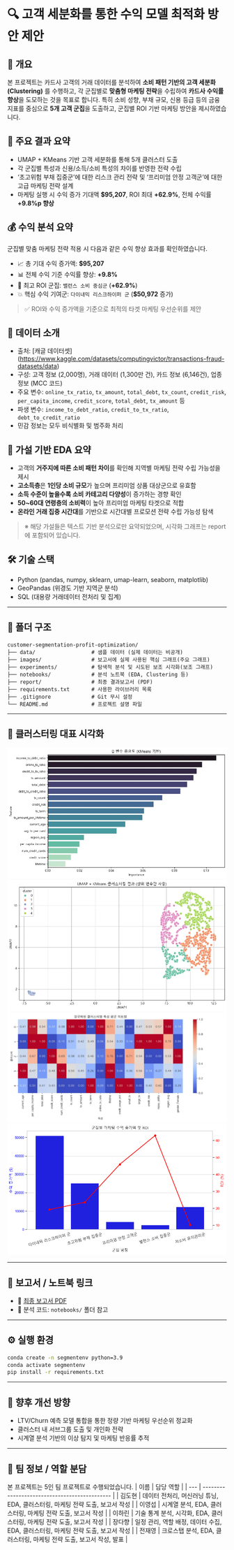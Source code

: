 # 🔍 고객 세분화를 통한 수익 모델 최적화 방안 제안

## 📝 개요  
본 프로젝트는 카드사 고객의 거래 데이터를 분석하여 **소비 패턴 기반의 고객 세분화(Clustering)** 를 수행하고, 각 군집별로 **맞춤형 마케팅 전략**을 수립하여 **카드사 수익률 향상**을 도모하는 것을 목표로 합니다. 특히 소비 성향, 부채 규모, 신용 등급 등의 금융 지표를 중심으로 **5개 고객 군집**을 도출하고, 군집별 ROI 기반 마케팅 방안을 제시하였습니다.

## 📌 주요 결과 요약  
- UMAP + KMeans 기반 고객 세분화를 통해 5개 클러스터 도출  
- 각 군집별 특성과 신용/소득/소비 특성의 차이를 반영한 전략 수립  
- ‘초고위험 부채 집중군’에 대한 리스크 관리 전략 및 ‘프리미엄 안정 고객군’에 대한 고급 마케팅 전략 설계  
- 마케팅 실행 시 수익 증가 기대액 **$95,207**, ROI 최대 **+62.9%**, 전체 수익률 **+9.8%p 향상**

## 💰 수익 분석 요약

군집별 맞춤 마케팅 전략 적용 시 다음과 같은 수익 향상 효과를 확인하였습니다.

- 📈 총 기대 수익 증가액: **$95,207**
- 📊 전체 수익 기준 수익률 향상: **+9.8%**
- 💸 최고 ROI 군집: `밸런스 소비 중심군` (**+62.9%**)
- 💥 핵심 수익 기여군: `다이내믹 리스크하이퍼 군` (**$50,972** 증가)

> ✅ ROI와 수익 증가액을 기준으로 최적의 타겟 마케팅 우선순위를 제안

## 📁 데이터 소개  
- 출처: [캐글 데이터셋] (https://www.kaggle.com/datasets/computingvictor/transactions-fraud-datasets/data)
- 구성: 고객 정보 (2,000명), 거래 데이터 (1,300만 건), 카드 정보 (6,146건), 업종 정보 (MCC 코드)  
- 주요 변수: `online_tx_ratio`, `tx_amount`, `total_debt`, `tx_count`, `credit_risk`, `per_capita_income`, `credit_score`, `total_debt`, `tx_amount` 등
- 파생 변수: `income_to_debt_ratio`, `credit_to_tx_ratio`, `debt_to_credit_ratio`
- 민감 정보는 모두 비식별화 및 범주화 처리

## 🧪 가설 기반 EDA 요약
- 고객의 **거주지에 따른 소비 패턴 차이**를 확인해 지역별 마케팅 전략 수립 가능성을 제시  
- **고소득층**은 **1인당 소비 규모**가 높으며 프리미엄 상품 대상군으로 유효함  
- **소득 수준이 높을수록 소비 카테고리 다양성**이 증가하는 경향 확인  
- **50~60대 연령층의 소비력**이 높아 프리미엄 마케팅 타겟으로 적합  
- **온라인 거래 집중 시간대**를 기반으로 시간대별 프로모션 전략 수립 가능성 탐색  

> ※ 해당 가설들은 텍스트 기반 분석으로만 요약되었으며, 시각화 그래프는 report에 포함되어 있습니다.

## 🛠 기술 스택  
- Python (pandas, numpy, sklearn, umap-learn, seaborn, matplotlib)  
- GeoPandas (위경도 기반 지역군 분석)  
- SQL (대용량 거래데이터 전처리 및 집계)

---

## 📁 폴더 구조

```
customer-segmentation-profit-optimization/
├── data/                  # 샘플 데이터 (실제 데이터는 비공개)
├── images/                # 보고서에 실제 사용된 핵심 그래프(주요 그래프)
├── experiments/           # 탐색적 분석 및 시도된 보조 시각화(보조 그래프)
├── notebooks/             # 분석 노트북 (EDA, Clustering 등)
├── report/                # 최종 결과보고서 (PDF)
├── requirements.txt       # 사용한 라이브러리 목록
├── .gitignore             # Git 무시 설정
└── README.md              # 프로젝트 설명 파일
```

---

## 📎 클러스터링 대표 시각화

![변수 중요도](images/feature_importance.png)  
![UMAP 클러스터링](images/umap_kmeans.png)  
![히트맵](images/cluster_heatmap.png)  
![ROI 및 수익 기여액](images/cluster_roi.png)

---

## 📄 보고서 / 노트북 링크  
- 📘 [최종 보고서 PDF](./report/Project%20Report.pdf)  
- 📓 분석 코드: `notebooks/` 폴더 참고

---

## ⚙️ 실행 환경  
```bash
conda create -n segmentenv python=3.9
conda activate segmentenv
pip install -r requirements.txt
```

---

## 🚀 향후 개선 방향
- LTV/Churn 예측 모델 통합을 통한 정량 기반 마케팅 우선순위 정교화
- 클러스터 내 서브그룹 도출 및 개인화 전략
- 시계열 분석 기반의 이상 탐지 및 마케팅 반응률 추적

---

## 👥 팀 정보 / 역할 분담
본 프로젝트는 5인 팀 프로젝트로 수행되었습니다.
| 이름  | 담당 역할                                         |
| --- | --------------------------------------------- |
| 김도현 | 데이터 전처리, 머신러닝 튜닝, EDA, 클러스터링, 마케팅 전략 도출, 보고서 작성 |
| 이영섭 | 시계열 분석, EDA, 클러스터링, 마케팅 전략 도출, 보고서 작성 |
| 이하린 | 기술 통계 분석, 시각화, EDA, 클러스터링, 마케팅 전략 도출, 보고서 작성 |
| 장다향 | 일정 관리, 역할 배정, 데이터 수집, EDA, 클러스터링, 마케팅 전략 도출, 보고서 작성 |
| 전재영 | 크로스탭 분석, EDA, 클러스터링, 마케팅 전략 도출, 보고서 작성, 발표 |
